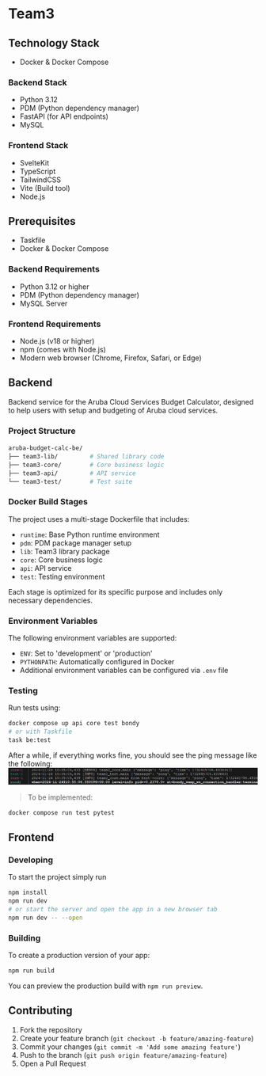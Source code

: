 # Team3

## Technology Stack

- Docker & Docker Compose

### Backend Stack

- Python 3.12
- PDM (Python dependency manager)
- FastAPI (for API endpoints)
- MySQL

### Frontend Stack

- SvelteKit
- TypeScript
- TailwindCSS
- Vite (Build tool)
- Node.js

## Prerequisites

- Taskfile
- Docker & Docker Compose

### Backend Requirements

- Python 3.12 or higher
- PDM (Python dependency manager)
- MySQL Server

### Frontend Requirements

- Node.js (v18 or higher)
- npm (comes with Node.js)
- Modern web browser (Chrome, Firefox, Safari, or Edge)

## Backend

Backend service for the Aruba Cloud Services Budget Calculator, designed to help users with setup and budgeting of Aruba cloud services.

### Project Structure

```bash
aruba-budget-calc-be/
├── team3-lib/         # Shared library code
├── team3-core/        # Core business logic
├── team3-api/         # API service
└── team3-test/        # Test suite
```

### Docker Build Stages

The project uses a multi-stage Dockerfile that includes:

- `runtime`: Base Python runtime environment
- `pdm`: PDM package manager setup
- `lib`: Team3 library package
- `core`: Core business logic
- `api`: API service
- `test`: Testing environment

Each stage is optimized for its specific purpose and includes only necessary dependencies.

### Environment Variables

The following environment variables are supported:

- `ENV`: Set to 'development' or 'production'
- `PYTHONPATH`: Automatically configured in Docker
- Additional environment variables can be configured via `.env` file

### Testing

Run tests using:

```bash
docker compose up api core test bondy
# or with Taskfile
task be:test
```

After a while, if everything works fine, you should see the ping message like the following:
![Test bus wamp](docs/test_aruba.png)
> To be implemented:

```bash
docker compose run test pytest
```

## Frontend

### Developing

To start the project simply run

```bash
npm install
npm run dev
# or start the server and open the app in a new browser tab
npm run dev -- --open
```

### Building

To create a production version of your app:

```bash
npm run build
```

You can preview the production build with `npm run preview`.

## Contributing

1. Fork the repository
2. Create your feature branch (`git checkout -b feature/amazing-feature`)
3. Commit your changes (`git commit -m 'Add some amazing feature'`)
4. Push to the branch (`git push origin feature/amazing-feature`)
5. Open a Pull Request
